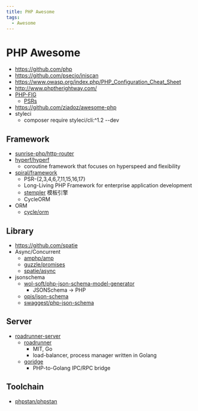 ```yaml
---
title: PHP Awesome
tags:
  - Awesome
---
```


# PHP Awesome

- https://github.com/php
- https://github.com/psecio/iniscan
- https://www.owasp.org/index.php/PHP_Configuration_Cheat_Sheet
- http://www.phptherightway.com/
- [PHP-FIG](http://www.php-fig.org/)
  - [PSRs](http://www.php-fig.org/psr/)
- https://github.com/ziadoz/awesome-php
- styleci
  - composer require styleci/cli:^1.2 --dev

## Framework

- [sunrise-php/http-router](https://github.com/sunrise-php/http-router)
- [hyperf/hyperf](https://github.com/hyperf/hyperf)
  - coroutine framework that focuses on hyperspeed and flexibility
- [spiral/framework](https://github.com/spiral/framework)
  - PSR-{2,3,4,6,7,11,15,16,17}
  - Long-Living PHP Framework for enterprise application development
  - [stempler](https://spiral.dev/docs/stempler-basics/2.8/en)
    模板引擎
  - CycleORM
- ORM
  - [cycle/orm](https://github.com/cycle/orm)

## Library

- https://github.com/spatie
- Async/Concurrent
  - [amphp/amp](https://github.com/amphp/amp)
  - [guzzle/promises](https://github.com/guzzle/promises)
  - [spatie/async](https://github.com/spatie/async)
- jsonschema
  - [wol-soft/php-json-schema-model-generator](https://github.com/wol-soft/php-json-schema-model-generator)
    - JSONSchema -> PHP
  - [opis/json-schema](https://github.com/opis/json-schema)
  - [swaggest/php-json-schema](https://github.com/swaggest/php-json-schema)

## Server

- [roadrunner-server](https://github.com/roadrunner-server)
  - [roadrunner](https://github.com/roadrunner-server/roadrunner)
    - MIT, Go
    - load-balancer, process manager written in Golang
  - [goridge](https://github.com/roadrunner-server/goridge)
    - PHP-to-Golang IPC/RPC bridge

## Toolchain

- [phpstan/phpstan](https://github.com/phpstan/phpstan)
